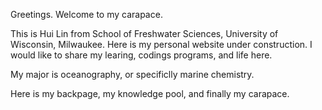 Greetings. Welcome to my carapace. 

This is Hui Lin from School of Freshwater Sciences, University of Wisconsin, Milwaukee. Here is my personal website under construction. I would like to share my learing, codings programs, and life here. 

My major is oceanography, or specificlly marine chemistry. 

Here is my backpage, my knowledge pool, and finally my carapace. 

